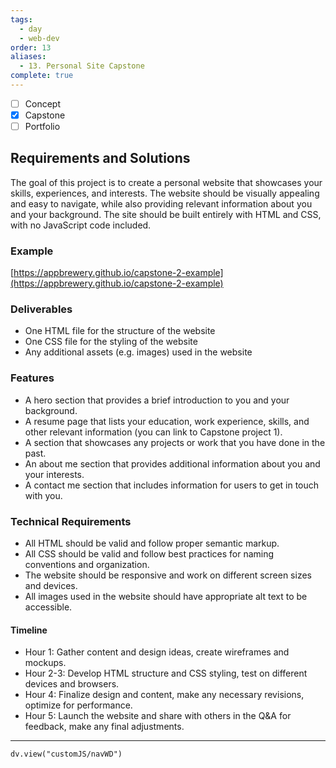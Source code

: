 ```yaml
---
tags:
  - day
  - web-dev
order: 13
aliases:
  - 13. Personal Site Capstone
complete: true
---
```

- [ ] Concept
- [x] Capstone
- [ ] Portfolio

## Requirements and Solutions

The goal of this project is to create a personal website that showcases your skills, experiences, and interests. The website should be visually appealing and easy to navigate, while also providing relevant information about you and your background. The site should be built entirely with HTML and CSS, with no JavaScript code included.

### Example

[https://appbrewery.github.io/capstone-2-example](https://appbrewery.github.io/capstone-2-example)

### Deliverables

- One HTML file for the structure of the website    
- One CSS file for the styling of the website    
- Any additional assets (e.g. images) used in the website    

### Features

- A hero section that provides a brief introduction to you and your background.    
- A resume page that lists your education, work experience, skills, and other relevant information (you can link to Capstone project 1).    
- A section that showcases any projects or work that you have done in the past.    
- An about me section that provides additional information about you and your interests.    
- A contact me section that includes information for users to get in touch with you.
    

### Technical Requirements

- All HTML should be valid and follow proper semantic markup.    
- All CSS should be valid and follow best practices for naming conventions and organization.    
- The website should be responsive and work on different screen sizes and devices.
- All images used in the website should have appropriate alt text to be accessible.
    
#### Timeline

- Hour 1: Gather content and design ideas, create wireframes and mockups.    
- Hour 2-3: Develop HTML structure and CSS styling, test on different devices and browsers.    
- Hour 4: Finalize design and content, make any necessary revisions, optimize for performance.    
- Hour 5: Launch the website and share with others in the Q&A for feedback, make any final adjustments.

<hr />

```dataviewjs
dv.view("customJS/navWD")
```